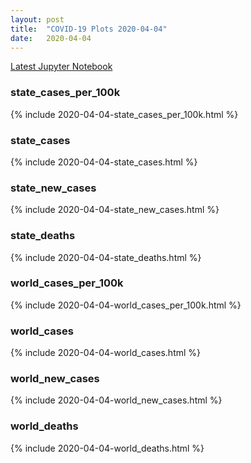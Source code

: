 ```yaml
---
layout: post
title:  "COVID-19 Plots 2020-04-04"
date:   2020-04-04
---
```


[Latest Jupyter Notebook](https://github.com/mvanmidd/covid/blob/master/covid_plots.ipynb)


### state_cases_per_100k

{% include 2020-04-04-state_cases_per_100k.html %}

### state_cases

{% include 2020-04-04-state_cases.html %}

### state_new_cases

{% include 2020-04-04-state_new_cases.html %}

### state_deaths

{% include 2020-04-04-state_deaths.html %}

### world_cases_per_100k

{% include 2020-04-04-world_cases_per_100k.html %}

### world_cases

{% include 2020-04-04-world_cases.html %}

### world_new_cases

{% include 2020-04-04-world_new_cases.html %}

### world_deaths

{% include 2020-04-04-world_deaths.html %}


